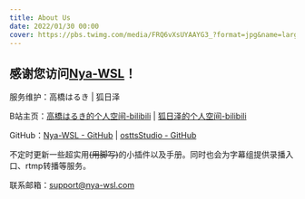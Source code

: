 ```yaml
---
title: About Us
date: 2022/01/30 00:00
cover: https://pbs.twimg.com/media/FRQ6vXsUYAAYG3_?format=jpg&name=large
---
```

## 感谢您访问[Nya-WSL](http://nya-wsl.com/)！

服务维护：高橋はるき | 狐日泽        

B站主页：[高橋はるき的个人空间-bilibili](https://space.bilibili.com/16748991) | [狐日泽的个人空间-bilibili](https://space.bilibili.com/8907402/)

GitHub：[Nya-WSL - GitHub](https://github.com/nya-wsl/) | [osttsStudio - GitHub](https://github.com/osttsStudio/)

不定时更新一些超实用~~(用脚写)~~的小插件以及手册。同时也会为字幕组提供录播入口、rtmp转播等服务。



联系邮箱：support@nya-wsl.com
